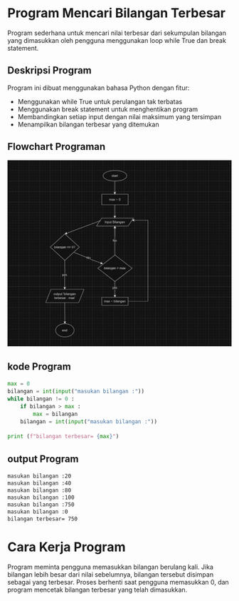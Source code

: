 # Program Mencari Bilangan Terbesar
Program sederhana untuk mencari nilai terbesar dari sekumpulan bilangan yang dimasukkan oleh pengguna menggunakan loop while True dan break statement.
## Deskripsi Program
Program ini dibuat menggunakan bahasa Python dengan fitur:

- Menggunakan while True untuk perulangan tak terbatas
- Menggunakan break statement untuk menghentikan program
- Membandingkan setiap input dengan nilai maksimum yang tersimpan
- Menampilkan bilangan terbesar yang ditemukan

## Flowchart Programan
![Flowchart](Flowchart.png)

## kode Program
```Python
max = 0
bilangan = int(input("masukan bilangan :"))
while bilangan != 0 :
    if bilangan > max :
        max = bilangan
    bilangan = int(input("masukan bilangan :"))

print (f"bilangan terbesar= {max}")
```
## output Program
````
masukan bilangan :20
masukan bilangan :40
masukan bilangan :80 
masukan bilangan :100
masukan bilangan :750
masukan bilangan :0
bilangan terbesar= 750
````

# Cara Kerja Program
Program meminta pengguna memasukkan bilangan berulang kali. Jika bilangan lebih besar dari nilai sebelumnya, bilangan tersebut disimpan sebagai yang terbesar. Proses berhenti saat pengguna memasukkan 0, dan program mencetak bilangan terbesar yang telah dimasukkan.

